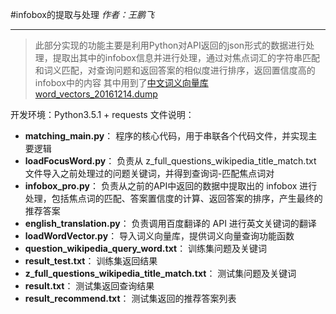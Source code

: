 #infobox的提取与处理
*作者：王鹏飞*


----------


>  此部分实现的功能主要是利用Python对API返回的json形式的数据进行处理，提取出其中的infobox信息并进行处理，通过对焦点词汇的字符串匹配和词义匹配，对查询问题和返回答案的相似度进行排序，返回置信度高的infobox中的内容
>  其中用到了[中文词义向量库 word_vectors_20161214.dump](http://pan.baidu.com/s/1hrNcmI4)

开发环境：Python3.5.1 + requests
文件说明：

 - **matching_main.py**： 程序的核心代码，用于串联各个代码文件，并实现主要逻辑
 - **loadFocusWord.py**： 负责从 z_full_questions_wikipedia_title_match.txt 文件导入之前处理过的问题关键词，并得到查询词-匹配焦点词对
 - **infobox_pro.py**： 负责从之前的API中返回的数据中提取出的 infobox 进行处理，包括焦点词的匹配、答案置信度的计算、返回答案的排序，产生最终的推荐答案
 - **english_translation.py**： 负责调用百度翻译的 API 进行英文关键词的翻译
 - **loadWordVector.py**： 导入词义向量库，提供词义向量查询功能函数
 - **question_wikipedia_query_word.txt**： 训练集问题及关键词
 - **result_test.txt**： 训练集返回结果
 - **z_full_questions_wikipedia_title_match.txt**： 测试集问题及关键词
 - **result.txt**： 测试集返回查询结果
 - **result_recommend.txt**： 测试集返回的推荐答案列表

